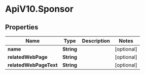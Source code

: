 # ApiV10.Sponsor

## Properties

Name | Type | Description | Notes
------------ | ------------- | ------------- | -------------
**name** | **String** |  | [optional] 
**relatedWebPage** | **String** |  | [optional] 
**relatedWebPageText** | **String** |  | [optional] 


